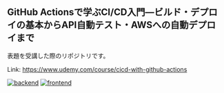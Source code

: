 ## GitHub Actionsで学ぶCI/CD入門―ビルド・デプロイの基本からAPI自動テスト・AWSへの自動デプロイまで

表題を受講した際のリポジトリです。

Link: https://www.udemy.com/course/cicd-with-github-actions

[![backend](https://github.com/nyuusen/udemy-github-actions/actions/workflows/backend.yml/badge.svg)](https://github.com/nyuusen/udemy-github-actions/actions/workflows/backend.yml)
[![frontend](https://github.com/nyuusen/udemy-github-actions/actions/workflows/frontend.yml/badge.svg?branch=main)](https://github.com/nyuusen/udemy-github-actions/actions/workflows/frontend.yml)
